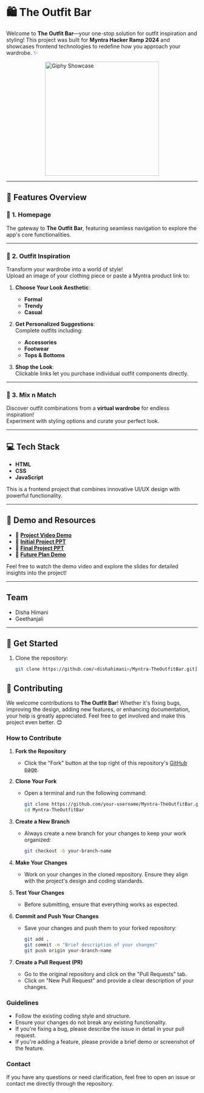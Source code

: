 # 🛍️ **The Outfit Bar** 

Welcome to **The Outfit Bar**—your one-stop solution for outfit inspiration and styling! This project was built for **Myntra Hacker Ramp 2024** and showcases frontend technologies to redefine how you approach your wardrobe. ✨

<img src="https://media1.giphy.com/media/v1.Y2lkPTc5MGI3NjExamtwM3Bqd284eDV6ZmJydDlvMXFuNzJobmc4MGlwNXdiZW1pMTBmYyZlcD12MV9pbnRlcm5hbF9naWZfYnlfaWQmY3Q9Zw/wcmTjQoJVqMCOZpVLs/giphy.gif" alt="Giphy Showcase" width="300px" style="display: block; margin: 10px auto;">

---

## 🎨 **Features Overview**

### 🔖 **1. Homepage**
The gateway to **The Outfit Bar**, featuring seamless navigation to explore the app's core functionalities.

---

### 👗 **2. Outfit Inspiration**
Transform your wardrobe into a world of style!  
Upload an image of your clothing piece or paste a Myntra product link to:

1. **Choose Your Look Aesthetic**:
   - **Formal**  
   - **Trendy**  
   - **Casual**

2. **Get Personalized Suggestions**:  
   Complete outfits including:
   - **Accessories**  
   - **Footwear**  
   - **Tops & Bottoms**

3. **Shop the Look**:  
   Clickable links let you purchase individual outfit components directly.  

---

### 👕 **3. Mix n Match**
Discover outfit combinations from a **virtual wardrobe** for endless inspiration!  
Experiment with styling options and curate your perfect look.

---

## 💻 **Tech Stack**
- **HTML**  
- **CSS**  
- **JavaScript**

This is a frontend project that combines innovative UI/UX design with powerful functionality.  

---

## 📂 **Demo and Resources**

- 🎥 [**Project Video Demo**](./video_sol.mp4)  
- 📑 [**Initial Project PPT**](./Myntra_Initial.pptx)
- 📑 [**Final Project PPT**](./Final_Myntra.pdf)  
- 🎥 [**Future Plan Demo**](./future_plan.mp4)  


Feel free to watch the demo video and explore the slides for detailed insights into the project!

---

## Team
- Disha Himani
- Geethanjali 
---


## 🚀 **Get Started**
1. Clone the repository:
   ```bash
   git clone https://github.com/<dishahimani>/Myntra-TheOutfitBar.git](https://github.com/dishahimani/Myntra-TheOutfitBar.git


## 🤝 Contributing

We welcome contributions to **The Outfit Bar**! Whether it's fixing bugs, improving the design, adding new features, or enhancing documentation, your help is greatly appreciated. Feel free to get involved and make this project even better. 😊

### How to Contribute

1. **Fork the Repository**  
   - Click the "Fork" button at the top right of this repository's [GitHub page](https://github.com/dishahimani/Myntra-TheOutfitBar.git).

2. **Clone Your Fork**  
   - Open a terminal and run the following command:  
     ```bash
     git clone https://github.com/your-username/Myntra-TheOutfitBar.git
     cd Myntra-TheOutfitBar
     ```

3. **Create a New Branch**  
   - Always create a new branch for your changes to keep your work organized:  
     ```bash
     git checkout -b your-branch-name
     ```

4. **Make Your Changes**  
   - Work on your changes in the cloned repository. Ensure they align with the project's design and coding standards.

5. **Test Your Changes**  
   - Before submitting, ensure that everything works as expected.

6. **Commit and Push Your Changes**  
   - Save your changes and push them to your forked repository:  
     ```bash
     git add .
     git commit -m "Brief description of your changes"
     git push origin your-branch-name
     ```

7. **Create a Pull Request (PR)**  
   - Go to the original repository and click on the "Pull Requests" tab.  
   - Click on "New Pull Request" and provide a clear description of your changes.

### Guidelines

- Follow the existing coding style and structure.
- Ensure your changes do not break any existing functionality.
- If you're fixing a bug, please describe the issue in detail in your pull request.
- If you're adding a feature, please provide a brief demo or screenshot of the feature.

### Contact

If you have any questions or need clarification, feel free to open an issue or contact me directly through the repository.





